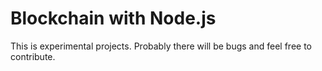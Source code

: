 # Blockchain with Node.js

This is experimental projects. Probably there will be bugs and feel free to contribute.


